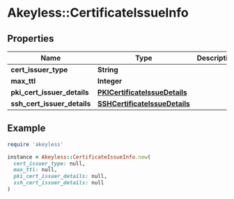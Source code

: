 # Akeyless::CertificateIssueInfo

## Properties

| Name | Type | Description | Notes |
| ---- | ---- | ----------- | ----- |
| **cert_issuer_type** | **String** |  | [optional] |
| **max_ttl** | **Integer** |  | [optional] |
| **pki_cert_issuer_details** | [**PKICertificateIssueDetails**](PKICertificateIssueDetails.md) |  | [optional] |
| **ssh_cert_issuer_details** | [**SSHCertificateIssueDetails**](SSHCertificateIssueDetails.md) |  | [optional] |

## Example

```ruby
require 'akeyless'

instance = Akeyless::CertificateIssueInfo.new(
  cert_issuer_type: null,
  max_ttl: null,
  pki_cert_issuer_details: null,
  ssh_cert_issuer_details: null
)
```

